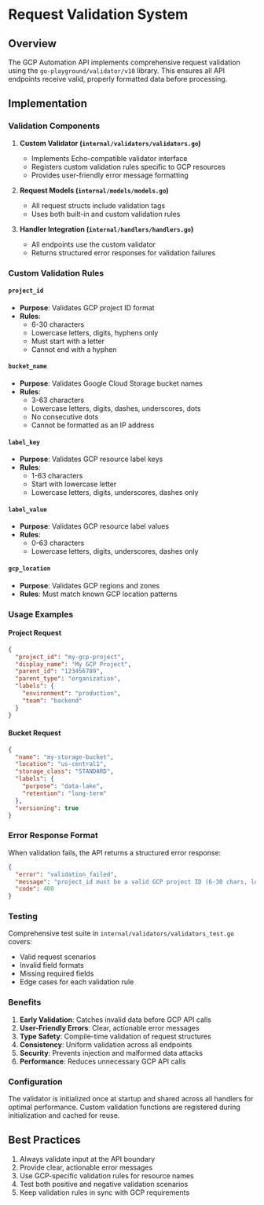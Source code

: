 # Request Validation System

## Overview

The GCP Automation API implements comprehensive request validation using the `go-playground/validator/v10` library. This ensures all API endpoints receive valid, properly formatted data before processing.

## Implementation

### Validation Components

1. **Custom Validator (`internal/validators/validators.go`)**
   - Implements Echo-compatible validator interface
   - Registers custom validation rules specific to GCP resources
   - Provides user-friendly error message formatting

2. **Request Models (`internal/models/models.go`)**
   - All request structs include validation tags
   - Uses both built-in and custom validation rules

3. **Handler Integration (`internal/handlers/handlers.go`)**
   - All endpoints use the custom validator
   - Returns structured error responses for validation failures

### Custom Validation Rules

#### `project_id`
- **Purpose**: Validates GCP project ID format
- **Rules**:
  - 6-30 characters
  - Lowercase letters, digits, hyphens only
  - Must start with a letter
  - Cannot end with a hyphen

#### `bucket_name`
- **Purpose**: Validates Google Cloud Storage bucket names
- **Rules**:
  - 3-63 characters
  - Lowercase letters, digits, dashes, underscores, dots
  - No consecutive dots
  - Cannot be formatted as an IP address

#### `label_key`
- **Purpose**: Validates GCP resource label keys
- **Rules**:
  - 1-63 characters
  - Start with lowercase letter
  - Lowercase letters, digits, underscores, dashes only

#### `label_value`
- **Purpose**: Validates GCP resource label values
- **Rules**:
  - 0-63 characters
  - Lowercase letters, digits, underscores, dashes only

#### `gcp_location`
- **Purpose**: Validates GCP regions and zones
- **Rules**: Must match known GCP location patterns

### Usage Examples

#### Project Request
```json
{
  "project_id": "my-gcp-project",
  "display_name": "My GCP Project",
  "parent_id": "123456789",
  "parent_type": "organization",
  "labels": {
    "environment": "production",
    "team": "backend"
  }
}
```

#### Bucket Request
```json
{
  "name": "my-storage-bucket",
  "location": "us-central1",
  "storage_class": "STANDARD",
  "labels": {
    "purpose": "data-lake",
    "retention": "long-term"
  },
  "versioning": true
}
```

### Error Response Format

When validation fails, the API returns a structured error response:

```json
{
  "error": "validation_failed",
  "message": "project_id must be a valid GCP project ID (6-30 chars, lowercase letters/digits/hyphens, start with letter, not end with hyphen)",
  "code": 400
}
```

### Testing

Comprehensive test suite in `internal/validators/validators_test.go` covers:
- Valid request scenarios
- Invalid field formats
- Missing required fields
- Edge cases for each validation rule

### Benefits

1. **Early Validation**: Catches invalid data before GCP API calls
2. **User-Friendly Errors**: Clear, actionable error messages
3. **Type Safety**: Compile-time validation of request structures
4. **Consistency**: Uniform validation across all endpoints
5. **Security**: Prevents injection and malformed data attacks
6. **Performance**: Reduces unnecessary GCP API calls

### Configuration

The validator is initialized once at startup and shared across all handlers for optimal performance. Custom validation functions are registered during initialization and cached for reuse.

## Best Practices

1. Always validate input at the API boundary
2. Provide clear, actionable error messages
3. Use GCP-specific validation rules for resource names
4. Test both positive and negative validation scenarios
5. Keep validation rules in sync with GCP requirements

